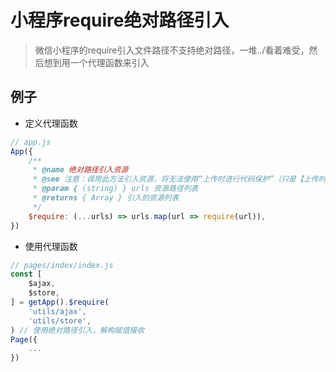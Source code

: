 # 小程序require绝对路径引入

> 微信小程序的require引入文件路径不支持绝对路径，一堆../看着难受，然后想到用一个代理函数来引入

## 例子

+ 定义代理函数

```js
// app.js
App({
    /**
     * @name 绝对路径引入资源
     * @see 注意：调用此方法引入资源，将无法使用“上传时进行代码保护”（只是【上传时】进行保护的话，问题不大）
     * @param { (string) } urls 资源路径列表
     * @returns { Array } 引入的资源列表
     */
    $require: (...urls) => urls.map(url => require(url)),
})
```

+ 使用代理函数

```js
// pages/index/index.js
const [
    $ajax,
    $store,
] = getApp().$require(
    'utils/ajax',
    'utils/store',
) // 使用绝对路径引入，解构赋值接收
Page({
    ...
})
```